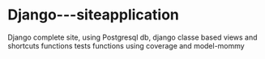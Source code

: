 # Django---siteapplication
Django complete site, using Postgresql db, django classe based views and shortcuts functions
tests functions using coverage and model-mommy
